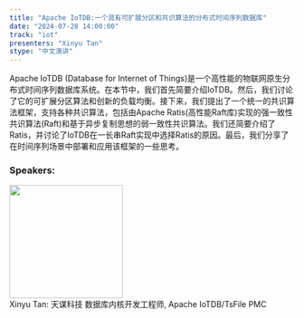 ```yaml
---
title: "Apache IoTDB:一个具有可扩展分区和共识算法的分布式时间序列数据库"
date: "2024-07-28 14:00:00" 
track: "iot"
presenters: "Xinyu Tan"
stype: "中文演讲"
---
```

Apache IoTDB (Database for Internet of Things)是一个高性能的物联网原生分布式时间序列数据库系统。在本节中，我们首先简要介绍IoTDB。然后，我们讨论了它的可扩展分区算法和创新的负载均衡。接下来，我们提出了一个统一的共识算法框架，支持各种共识算法，包括由Apache Ratis(高性能Raft库)实现的强一致性共识算法(Raft)和基于异步复制思想的弱一致性共识算法。我们还简要介绍了Ratis，并讨论了IoTDB在一长串Raft实现中选择Ratis的原因。最后，我们分享了在时间序列场景中部署和应用该框架的一些思考。
 ### Speakers: 
 <img src="https://sessionize.com/image/15eb-400o400o1-h2CBUSWJV2Kziqmd5o7Gqu.png" width="200" /><br>Xinyu Tan: 天谋科技 数据库内核开发工程师, Apache IoTDB/TsFile PMC
 <br><br>